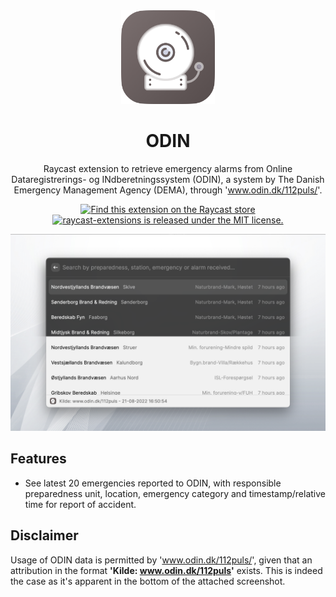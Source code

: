 <div align="center">
<img
  src="odin/assets/command-icon.png"
  alt="Raycast-ODIN-extension icon"
  style="text-align:center"
  height=150
  width=150>
  
<h1 align="center">ODIN</h1>

Raycast extension to retrieve emergency alarms from Online Dataregistrerings- og INdberetningssystem (ODIN), a system by The Danish Emergency Management Agency (DEMA), through 'www.odin.dk/112puls/'.
<p>
    <a href="https://www.raycast.com/aamoussa97/odin">
      <img src="https://img.shields.io/badge/Raycast-store-red.svg"
        alt="Find this extension on the Raycast store"
      />
    </a>
    <a
      href="https://github.com/raycast/extensions/blob/master/LICENSE"
    >
      <img
        src="https://img.shields.io/badge/license-MIT-blue.svg"
        alt="raycast-extensions is released under the MIT license."
      />
  </a>
  </p>
  
  <img
  src="odin/assets/screenshot-allmodes.png"
  alt="Alt text"
  title="Optional title">
</div>
  
## Features
- See latest 20 emergencies reported to ODIN, with responsible preparedness unit, location, emergency category and timestamp/relative time for report of accident.
  
## Disclaimer
Usage of ODIN data is permitted by 'www.odin.dk/112puls/', given that an attribution in the format **'Kilde: www.odin.dk/112puls'** exists. This is indeed the case as it's apparent in the bottom of the attached screenshot.
